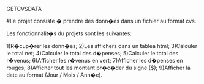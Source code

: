 GETCVSDATA

#Le projet consiste � prendre des donn�es dans un fichier au format cvs.

Les fonctionnalit�s du projets sont les suivantes:

1)R�cup�rer les donn�es;
2)Les affichers dans un tablea html;
3)Calculer le total net;
4)Calculer le total des d�penses;
5)Calculer le total des r�venus;
6)Afficher les r�venus en vert;
7)Afficher les d�penses en rouges;
8)Afficher tout les montant pr�c�der du signe ($);
9)Afficher la date au format (Jour / Mois / Ann�e).
